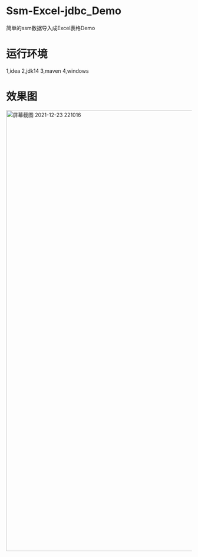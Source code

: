 # Ssm-Excel-jdbc_Demo
简单的ssm数据导入成Excel表格Demo
# 运行环境
1,idea  2,jdk14  3,maven 4,windows
# 效果图

<img width="1193" alt="屏幕截图 2021-12-23 221016" src="https://user-images.githubusercontent.com/34331205/147252003-2f0f803e-3ae9-4211-bf67-6bb30bf2a4fd.png">
